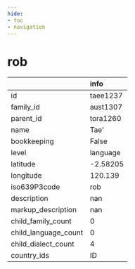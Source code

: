 ```yaml
---
hide:
- toc
- navigation
---
```

# rob
|                      | info     |
|:---------------------|:---------|
| id                   | taee1237 |
| family_id            | aust1307 |
| parent_id            | tora1260 |
| name                 | Tae'     |
| bookkeeping          | False    |
| level                | language |
| latitude             | -2.58205 |
| longitude            | 120.139  |
| iso639P3code         | rob      |
| description          | nan      |
| markup_description   | nan      |
| child_family_count   | 0        |
| child_language_count | 0        |
| child_dialect_count  | 4        |
| country_ids          | ID       |